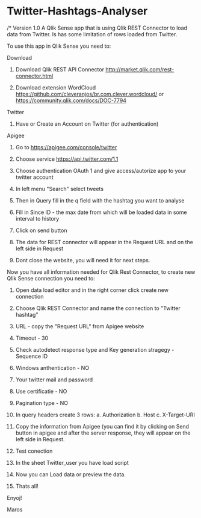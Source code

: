 # Twitter-Hashtags-Analyser

/* Version 1.0
A Qlik Sense app that is using Qlik REST Connector to load data from Twitter. Is has some limitation of rows loaded from Twitter.


To use this app in Qlik Sense you need to: 

Download


1. Download Qlik REST API Connector http://market.qlik.com/rest-connector.html


2. Download extension WordCloud https://github.com/cleveranjos/br.com.clever.wordcloud/ or https://community.qlik.com/docs/DOC-7794

Twitter


1. Have or Create an Account on Twitter (for authentication)


Apigee


1. Go to https://apigee.com/console/twitter


2. Choose service https://api.twitter.com/1.1
 

3. Choose authentication OAuth 1 and give access/autorize app to your twitter account
 

4. In left menu "Search" select tweets 
 

5. Then in Query fill in the q field with the hashtag you want to analyse
 

6. Fill in Since ID - the max date from which will be loaded data in some interval to history
 

7. Click on send button
 

8. The data for REST connector will appear in the Request URL and on the left side in Request
 

9. Dont close the website, you will need it for next steps.


Now you have all information needed for Qlik Rest Connector, to create new Qlik Sense connection you need to:


1. Open data load editor and in the right corner click create new connection
 

2. Choose Qlik REST Connector and name the connection to "Twitter hashtag"


3. URL - copy the "Request URL" from Apigee website 


4. Timeout - 30


5. Check autodetect response type and Key generation stragegy - Sequence ID


6. Windows anthentication - NO


7. Your twitter mail and password


8. Use certificatie - NO


9. Pagination type - NO


10. In query headers create 3 rows:
    a. Authorization
    b. Host
    c. X-Target-URI


11. Copy the information from Apigee (you can find it by clicking on Send button in apigee and after the server response, 
	they will appear on the left side in Request.


12. Test conection    


13. In the sheet Twitter_user you have load script


14. Now you can Load data or preview the data.


15. Thats all!

Enyoj!

Maros
